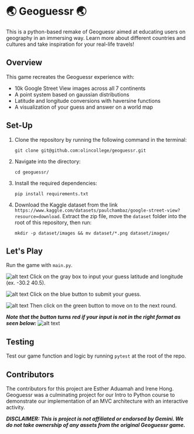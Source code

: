 # 🌏 Geoguessr 🌏

This is a python-based remake of Geoguessr aimed at educating users on geography in an immersing way. Learn more about different countries and cultures and take inspiration for your real-life travels!

## Overview

This game recreates the Geoguessr experience with:
* 10k Google Street View images across all 7 continents
* A point system based on gaussian distributions
* Latitude and longitude conversions with haversine functions
* A visualization of your guess and answer on a world map


## Set-Up

1. Clone the repository by running the following command in the terminal:

    ```
    git clone git@github.com:olincollege/geoguessr.git
    ```

2. Navigate into the directory:

    ```
    cd geoguessr/
    ```

3. Install the required dependencies:

    ```
    pip install requirements.txt
    ```

4. Download the Kaggle dataset from the link `https://www.kaggle.com/datasets/paulchambaz/google-street-view?resource=download`. Extract the zip file, move the `dataset` folder into the root of this repository, then run:

    ```
    mkdir -p dataset/images && mv dataset/*.png dataset/images/
    ```    

## Let's Play
Run the game with ```main.py```. 

![alt text](image.png)
Click on the gray box to input your guess latitude and longitude (ex. -30.2 40.5).

![alt text](image-1.png)
Click on the blue button to submit your guess.

![alt text](image-2.png)
Then click on the green button to move on to the next round.

***Note that the button turns red if your input is not in the right format as seen below:***
![alt text](image-3.png)
 
## Testing
Test our game function and logic by running `pytest` at the root of the repo. 

## Contributors
The contributors for this project are Esther Aduamah and Irene Hong. Geoguessr was a culminating project for our Intro to Python course to demonstrate our implementation of an MVC architecture with an interactive activity. 

***DISCLAIMER: This is project is not affiliated or endorsed by Gemini. We do not take ownership of any assets from the original Geoguessr game.***
